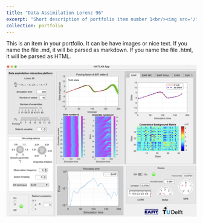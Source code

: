 ```yaml
---
title: "Data Assimilation Lorenz 96"
excerpt: "Short description of portfolio item number 1<br/><img src='/images/HIPAE.png'>"
collection: portfolio
---
```


This is an item in your portfolio. It can be have images or nice text. If you name the file .md, it will be parsed as markdown. If you name the file .html, it will be parsed as HTML. 

<img src='https://github.com/ayarceb/DALo96/blob/main/front.png'>
